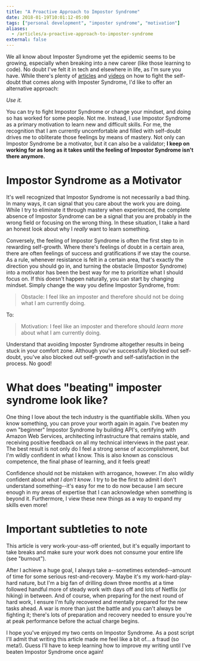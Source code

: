 ```yaml
---
title: "A Proactive Approach to Impostor Syndrome"
date: 2018-01-19T10:01:12-05:00
tags: ["personal development", "imposter syndrome", "motivation"]
aliases:
  - /articles/a-proactive-approach-to-imposter-syndrome
external: false
---
```


We all know about Imposter Syndrome yet the epidemic seems to be growing, especially when breaking into a new career (like those learning to code). No doubt I've felt it in tech and elsewhere in life, as I'm sure you have. While there's plenty of [articles](https://guide.freecodecamp.org/working-in-tech/imposter-syndrome) and [videos](https://www.youtube.com/watch?v=whyUPLJZljE) on how to fight the self-doubt that comes along with Imposter Syndrome, I'd like to offer an alternative approach:

_Use it._

You can try to fight Impostor Syndrome or change your mindset, and doing so has worked for some people. Not me. Instead, I use Impostor Syndrome as a primary motivation to learn new and difficult skills. For me, the recognition that I am currently uncomfortable and filled with self-doubt drives me to obliterate those feelings by means of mastery. Not only can Impostor Syndrome be a motivator, but it can also be a validator; **I keep on working for as long as it takes until the feeling of Impostor Syndrome isn't there anymore.**

# Impostor Syndrome as a Motivator

It's well recognized that Impostor Syndrome is not necessarily a bad thing. In many ways, it can signal that you care about the work you are doing. While I try to eliminate it through mastery when experienced, the complete absence of Impostor Syndrome can be a signal that you are probably in the wrong field or focusing on the wrong thing. In these situation, I take a hard an honest look about why I _really_ want to learn something.

Conversely, the feeling of Impostor Syndrome is often the first step to in rewarding self-growth. Where there's feelings of doubt in a certain area, there are often feelings of success and gratifications if we stay the course. As a rule, whenever resistance is felt in a certain area, that's exactly the direction you should go in, and turning the obstacle (Impostor Syndrome) into a motivator has been the best way for me to prioritize what I should focus on. If this doesn't happen naturally, you can start by changing mindset. Simply change the way you define Impostor Syndrome, from:

> Obstacle: I feel like an imposter and therefore should not be doing what I am currently doing.

To:

> Motivation: I feel like an imposter and therefore should _learn more_ about what I am currently doing.

Understand that avoiding Imposter Syndrome altogether results in being stuck in your comfort zone. Although you've successfully blocked out self-doubt, you've also blocked out self-growth and self-satisfaction in the process. No good!

# What does "beating" imposter syndrome look like?

One thing I love about the tech industry is the quantifiable skills. When you know something, you can prove your worth again in again. I've beaten my own "beginner" Impostor Syndrome by building API's, certifying with Amazon Web Services, architecting infrastructure that remains stable, and receiving positive feedback on all my technical interviews in the past year. The best result is not only do I feel a strong sense of accomplishment, but I'm wildly confident in what I know. This is also known as conscious competence, the final phase of learning, and it feels great! 

Confidence should not be mistaken with arrogance, however. I'm also wildly confident about _what I don't know_. I try to be the first to admit I don't understand something--it's easy for me to do now because I am secure enough in my areas of expertise that I can acknowledge when something is beyond it. Furthermore, I view these new things as a way to expand my skills even more!

# Important subtleties to note

This article is very work-your-ass-off oriented, but it's equally important to take breaks and make sure your work does not consume your entire life (see "burnout").

After I achieve a huge goal, I always take a--sometimes extended--amount of time for some serious rest-and-recovery. Maybe it's my work-hard-play-hard nature, but I'm a big fan of drilling down three months at a time followed handful more of steady work with days off and lots of Netflix (or hiking) in between. And of course, when preparing for the next round of hard work, I ensure I'm fully recovered and mentally prepared for the new tasks ahead. A war is more than just the battle and you can't always be fighting it; there's lots of preparation and recovery needed to ensure you're at peak performance before the actual charge begins.

I hope you've enjoyed my two cents on Impostor Syndrome. As a post script I'll admit that writing this article made me feel like a bit of... a fraud (so meta!). Guess I'll have to keep learning how to improve my writing until I've beaten Impostor Syndrome once again!
